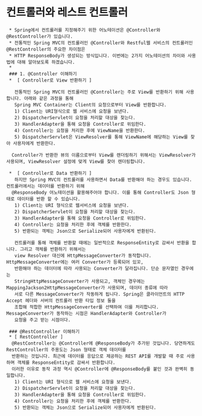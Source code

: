 
# 컨트롤러와 레스트 컨트롤러     

     * Spring에서 컨트롤러를 지정해주기 위한 어노테이션은 @Controller와 @RestController가 있습니다.
     * 전통적인 Spring MVC의 컨트롤러인 @Controller와 Restful웹 서비스의 컨트롤러인 @RestController의 주요한 차이점은
     * HTTP ResponseBody가 생성되는 방식입니다. 이번에는 2가지 어노테이션의 차이와 사용법에 대해 알아보도록 하겠습니다.
     *
     ### 1. @Controller 이해하기
     *  [ Controller로 View 반환하기 ]
     
       전통적인 Spring MVC의 컨트롤러인 @Controller는 주로 View를 반환하기 위해 사용합니다. 아래와 같은 과정을 통해
       Spring MVC Container는 Client의 요청으로부터 View를 반환합니다.
       1) Client는 URI형식으로 웹 서비스에 요청을 보낸다.
       2) DispatcherServlet이 요청을 처리할 대상을 찾는다.
       3) HandlerAdapter을 통해 요청을 Controller로 위임한다.
       4) Controller는 요청을 처리한 후에 ViewName을 반환한다.
       5) DispatcherServlet은 ViewResolver를 통해 ViewName에 해당하는 View를 찾아 사용자에게 반환한다.
     
      Controller가 반환한 뷰의 이름으로부터 View를 렌더링하기 위해서는 ViewResolver가 사용되며, ViewResolver 설정에 맞게 View를 찾아 렌더링합니다.
     
     *  [ Controller로 Data 반환하기 ]
       하지만 Spring MVC의 컨트롤러를 사용하면서 Data를 반환해야 하는 경우도 있습니다. 컨트롤러에서는 데이터를 반환하기 위해
      @ResponseBody 어노테이션을 활용해주어야 합니다. 이를 통해 Controller도 Json 형태로 데이터를 반환 할 수 있습니다.
       1) Client는 URI 형식으로 웹서비스에 요청을 보낸다.
       2) DispatcherServlet이 요청을 처리할 대상을 찾는다.
       3) HandlerAdapter을 통해 요청을 Controller로 위임한다.
       4) Controller는 요청을 처리한 후에 객체를 반환한다.
       5) 반환되는 객체는 Json으로 Serialize되어 사용자에게 반환된다.
     
       컨트롤러를 통해 객체를 반환할 때에는 일반적으로 ResponseEntity로 감싸서 반환을 합니다. 그리고 객체를 반환하기 위해서는
       view Resolver 대신에 HttpMessageConverter가 동작합니다. HttpMessageConverter에는 여러 Converter가 등록되어 있꼬,
       반환해야 하는 데이터에 따라 사용되는 Converter가 달라집니다. 단순 문자열인 경우에는
       StringHttpMessageConverter가 사용되고, 객체인 경우에는 MappingJackson2HttpMessageConverter가 사용되며, 데이터 종류에 따라
       서로 다른 MessageConverter가 작동하게 됩니다. Spring은 클라이언트의 HTTP Accept 헤더와 서버의 컨트롤러 반환 타입 정보 둘을
       조합해 적합한 HttpMessageConverter를 선택하여 이를 처리합니다. MessageConverter가 동작하는 시점은 HandlerAdapter와 Controller가
       요청을 주고 받는 시점이다.
     
     ### @RestController 이해하기
     * [ RestController ]
      @RestController는 @Controller에 @ResponseBody가 추가된 것입니다. 당연하게도 RestController의 주용도는 Json 형태로 객체 데이터를
      반환하는 것입니다. 최근에 데이터를 응답으로 제공하는 REST API를 개발할 때 주로 사용하며 객체를 ResponseEntity로 감싸서 반환합니다.
      이러한 이유로 동작 과정 역시 @Controller에 @ResponseBody를 붙인 것과 완벽히 동일합니다.
       1) Client는 URI 형식으로 웹 서비스에 요청을 보낸다.
       2) DispatcherServlet이 요청을 처리할 대상을 찾는다.
       3) HandlerAdapter을 통해 요청을 Controller로 위임한다.
       4) Controller는 요청을 처리한 후에 객체를 반환한다.
       5) 반환되는 객체는 Json으로 Serialize되어 사용자에게 반환된다.
     
 

